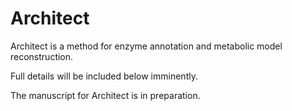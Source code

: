 # Architect

Architect is a method for enzyme annotation and metabolic model reconstruction.

Full details will be included below imminently.

The manuscript for Architect is in preparation.